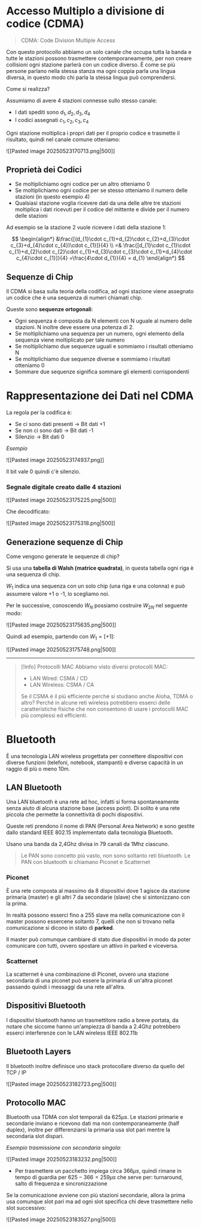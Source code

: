 # Accesso Multiplo a divisione di codice (CDMA)
> CDMA: Code Division Multiple Access

Con questo protocollo abbiamo un solo canale che occupa tutta la banda e tutte le stazioni possono trasmettere contemporaneamente, per non creare collisioni ogni stazione parlerà con un codice diverso. È come se più persone parlano nella stessa stanza ma ogni coppia parla una lingua diversa, in questo modo chi parla la stessa lingua può comprendersi.

Come si realizza?

Assumiamo di avere 4 stazioni connesse sullo stesso canale:
- I dati spediti sono $d_{1},d_{2},d_{3},d_{4}$
- I codici assegnati $c_{1},c_{2},c_{3},c_{4}$

Ogni stazione moltiplica i propri dati per il proprio codice e trasmette il risultato, quindi nel canale comune otteniamo:

![[Pasted image 20250523170713.png|500]]

## Proprietà dei Codici
- Se moltiplichiamo ogni codice per un altro otteniamo 0
- Se moltiplichiamo ogni codice per se stesso otteniamo il numero delle stazioni (in questo esempio 4)
- Qualsiasi stazione voglia ricevere dati da una delle altre tre stazioni moltiplica i dati ricevuti per il codice del mittente e divide per il numero delle stazioni

Ad esempio se la stazione 2 vuole ricevere i dati della stazione 1:

$$
\begin{align*}
&\frac{[(d_{1}\cdot c_{1}+d_{2}\cdot c_{2}+d_{3}\cdot c_{3}+d_{4}\cdot c_{4})\cdot c_{1}]}{4} \\
=& \frac{[d_{1}\cdot c_{1}\cdot c_{1}+d_{2}\cdot c_{2}\cdot c_{1}+d_{3}\cdot c_{3}\cdot c_{1}+d_{4}\cdot c_{4}\cdot c_{1}]}{4} =\frac{4\cdot d_{1}}{4} = d_{1}
\end{align*}
$$

## Sequenze di Chip
Il CDMA si basa sulla teoria della codifica, ad ogni stazione viene assegnato un codice che è una sequenza di numeri chiamati chip.

Queste sono **sequenze ortogonali**:
- Ogni sequenza è composta da N elementi con N uguale al numero delle stazioni. N inoltre deve essere una potenza di 2.
- Se moltiplichiamo una sequenza per un numero, ogni elemento della sequenza viene moltiplicato per tale numero
- Se moltiplichiamo due sequenze uguali e sommiamo i risultati otteniamo N
- Se moltiplichiamo due sequenze diverse e sommiamo i risultati otteniamo 0
- Sommare due sequenze significa sommare gli elementi corrispondenti

# Rappresentazione dei Dati nel CDMA
La regola per la codifica è:
- Se ci sono dati presenti -> Bit dati +1
- Se non ci sono dati -> Bit dati -1
- Silenzio -> Bit dati 0

_Esempio_

![[Pasted image 20250523174937.png]]

Il bit vale 0 quindi c'è silenzio.

### Segnale digitale creato dalle 4 stazioni
![[Pasted image 20250523175225.png|500]]

Che decodificato:

![[Pasted image 20250523175318.png|500]]

## Generazione sequenze di Chip
Come vengono generate le sequenze di chip?

Si usa una **tabella di Walsh (matrice quadrata)**, in questa tabella ogni riga è una sequenza di chip.

$W_{1}$  indica una sequenza con un solo chip (una riga e una colonna) e può assumere valore +1 o -1, lo scegliamo noi.

Per le successive, conoscendo $W_{N}$ possiamo costruire $W_{2N}$ nel seguente modo:

![[Pasted image 20250523175635.png|500]]

Quindi ad esempio, partendo con $W_{1}=[+1]$:

![[Pasted image 20250523175748.png|500]]

---


> [!info] Protocolli MAC
> Abbiamo visto diversi protocolli MAC:
> - LAN Wired: CSMA / CD
> - LAN Wireless: CSMA / CA
> 
> Se il CSMA è il più efficiente perché si studiano anche Aloha, TDMA o altro? Perché in alcune reti wireless potrebbero esserci delle caratteristiche fisiche che non consentono di usare i protocolli MAC più complessi ed efficienti.

# Bluetooth
È una tecnologia LAN wireless progettata per connettere dispositivi con diverse funzioni (telefoni, notebook, stampanti) e diverse capacità in un raggio di più o meno 10m.

## LAN Bluetooth
Una LAN bluetooth è una rete ad hoc, infatti si forma spontaneamente senza aiuto di alcuna stazione base (access point). Di solito è una rete piccola che permette la connettività di pochi dispositivi.

Queste reti prendono il nome di PAN (Personal Area Network) e sono gestite dallo standard IEEE 802.15 implementato dalla tecnologia Bluetooth.

Usano una banda da 2,4Ghz divisa in 79 canali da 1Mhz ciascuno.

> Le PAN sono concetto più vasto, non sono soltanto reti bluetooth. Le PAN con bluetooth si chiamano Piconet e Scatternet

### Piconet
È una rete composta al massimo da 8 dispositivi dove 1 agisce da stazione primaria (master) e gli altri 7 da secondarie (slave) che si sintonizzano con la prima.

In realtà possono esserci fino a 255 slave ma nella comunicazione con il master possono essercene soltanto 7, quelli che non si trovano nella comunicazione si dicono in stato di **parked**.

Il master può comunque cambiare di stato due dispositivi in modo da poter comunicare con tutti, ovvero spostare un attivo in parked e viceversa.

### Scatternet
La scatternet è una combinazione di Piconet, ovvero una stazione secondaria di una piconet può essere la primaria di un'altra piconet passando quindi i messaggi da una rete all'altra.

## Dispositivi Bluetooth
I dispositivi bluetooth hanno un trasmettitore radio a breve portata, da notare che siccome hanno un'ampiezza di banda a 2.4Ghz potrebbero esserci interferenze con le LAN wireless IEEE 802.11b

## Bluetooth Layers
Il bluetooth inoltre definisce uno stack protocollare diverso da quello del TCP / IP

![[Pasted image 20250523182723.png|500]]

## Protocollo MAC
Bluetooth usa TDMA con slot temporali da $625\mu s$. Le stazioni primarie e secondarie inviano e ricevono dati ma non contemporaneamente (half duplex), inoltre per differenziarsi la primaria usa slot pari mentre la secondaria slot dispari.

_Esempio trasmissione con secondaria singola:_

![[Pasted image 20250523183232.png|500]]

- Per trasmettere un pacchetto impiega circa $366\mu s$, quindi rimane in tempo di guardia per $625-366=259\mu s$ che serve per: turnaround, salto di frequenza e sincronizzazione

Se la comunicazione avviene con più stazioni secondarie, allora la prima usa comunque slot pari ma ad ogni slot specifica chi deve trasmettere nello slot successivo:

![[Pasted image 20250523183527.png|500]]

